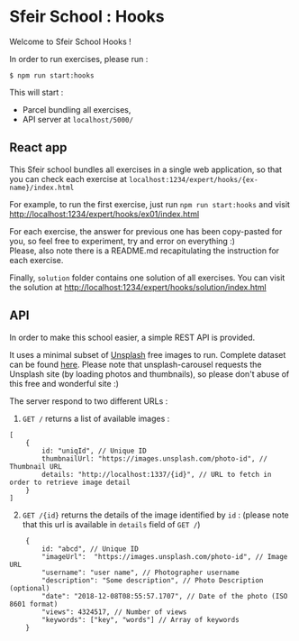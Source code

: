 # Sfeir School : Hooks

Welcome to Sfeir School Hooks !

In order to run exercises, please run :

```shell
$ npm run start:hooks
```

This will start :

- Parcel bundling all exercises,
- API server at `localhost/5000/`

## React app

This Sfeir school bundles all exercises in a single web application, so that you can check each exercise at `localhost:1234/expert/hooks/{ex-name}/index.html`

For example, to run the first exercise, just run `npm run start:hooks` and visit [http://localhost:1234/expert/hooks/ex01/index.html]()

For each exercise, the answer for previous one has been copy-pasted for you, so feel free to experiment, try and error on everything :)  
Please, also note there is a README.md recapitulating the instruction for each exercise.

Finally, `solution` folder contains one solution of all exercises. You can visit the solution at [http://localhost:1234/expert/hooks/solution/index.html]()

## API

In order to make this school easier, a simple REST API is provided.

It uses a minimal subset of [Unsplash](https://unsplash.com/) free images to run. Complete dataset can be found [here](https://unsplash.com/data).
Please note that unsplash-carousel requests the Unsplash site (by loading photos and thumbnails), so please don't abuse of this free and wonderful site :)

The server respond to two different URLs :

1. `GET /` returns a list of available images :

```
[
    {
        id: "uniqId", // Unique ID
        thumbnailUrl: "https://images.unsplash.com/photo-id", // Thumbnail URL
        details: "http://localhost:1337/{id}", // URL to fetch in order to retrieve image detail
    }
]
```

2. `GET /{id}` returns the details of the image identified by `id` :
   (please note that this url is available in `details` field of `GET /`)

```
    {
        id: "abcd", // Unique ID
        "imageUrl":  "https://images.unsplash.com/photo-id", // Image URL
        "username": "user name", // Photographer username
        "description": "Some description", // Photo Description (optional)
        "date": "2018-12-08T08:55:57.1707", // Date of the photo (ISO 8601 format)
        "views": 4324517, // Number of views
        "keywords": ["key", "words"] // Array of keywords
    }
```
